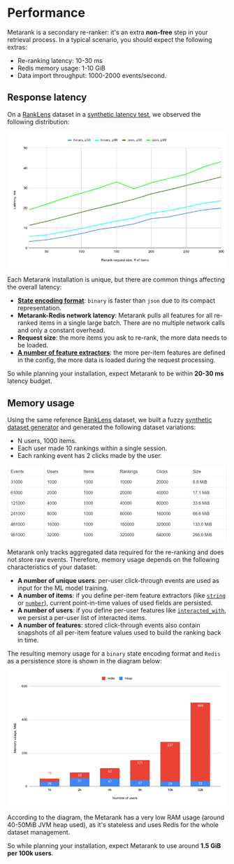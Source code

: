 # Performance

Metarank is a secondary re-ranker: it's an extra **non-free** step in your retrieval process. In a typical scenario, you should expect the following extras:
 
* Re-ranking latency: 10-30 ms
* Redis memory usage: 1-10 GiB
* Data import throughput: 1000-2000 events/second.

## Response latency

On a [RankLens](https://github.com/metarank/ranklens) dataset in a [synthetic latency test](https://github.com/metarank/metarank/blob/master/src/test/scala/ai/metarank/util/performance/LatencyBenchmark.scala), we observed the following distribution:

![Response latency depends on request size](img/latency.png)

Each Metarank installation is unique, but there are common things affecting the overall latency:
* [**State encoding format**](configuration/persistence.md#state-encoding-formats): `binary` is faster than `json` due to its compact representation.
* **Metarank-Redis network latency**: Metarank pulls all features for all re-ranked items in a single large batch. There are no multiple network calls and only a constant overhead. 
* **Request size**: the more items you ask to re-rank, the more data needs to be loaded.
* [**A number of feature extractors**](configuration/feature-extractors.md): the more per-item features are defined in the config, the more data is loaded during the request processing.

So while planning your installation, expect Metarank to be within **20-30 ms** latency budget.

## Memory usage

Using the same reference [RankLens](https://github.com/metarank/ranklens) dataset, we built a fuzzy [synthetic dataset generator](https://github.com/metarank/metarank/blob/master/src/test/scala/ai/metarank/util/SyntheticRanklensDataset.scala) and generated the following dataset variations:

* N users, 1000 items.
* Each user made 10 rankings within a single session.
* Each ranking event has 2 clicks made by the user.

![Ranklens dataset variations](img/ranklens-synthetic.png)

Metarank only tracks aggregated data required for the re-ranking and does not store raw events. Therefore, memory usage depends on the following characteristics of your dataset:

* **A number of unique users**: per-user click-through events are used as input for the ML model training.
* **A number of items**: if you define per-item feature extractors (like [`string`](configuration/features/scalar.md#string-extractors) or [`number`](configuration/features/scalar.md#numerical-extractor)), current point-in-time values of used fields are persisted.
* **A number of users**: if you define per-user features like [`interacted_with`](configuration/features/user-session.md#interacted-with), we persist a per-user list of interacted items.
* **A number of features**: stored click-through events also contain snapshots of all per-item feature values used to build the ranking back in time. 

The resulting memory usage for a `binary` state encoding format and `Redis` as a persistence store is shown in the diagram below:

![Redis/heap memory usage](img/mem-usage.png)

According to the diagram, the Metarank has a very low RAM usage (around 40-50MiB JVM heap used), as it's stateless and uses Redis for the whole dataset management.

 So while planning your installation, expect Metarank to use around **1.5 GiB per 100k users**.